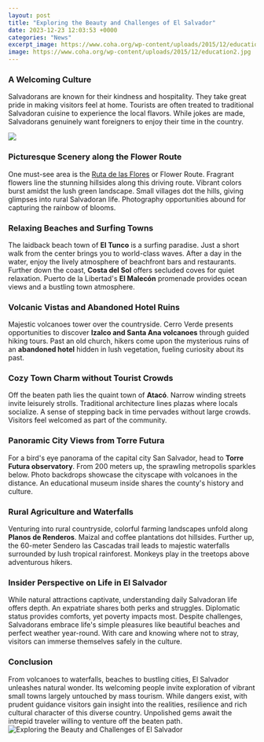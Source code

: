 ```yaml
---
layout: post
title: "Exploring the Beauty and Challenges of El Salvador"
date: 2023-12-23 12:03:53 +0000
categories: "News"
excerpt_image: https://www.coha.org/wp-content/uploads/2015/12/education2.jpg
image: https://www.coha.org/wp-content/uploads/2015/12/education2.jpg
---
```


### A Welcoming Culture
Salvadorans are known for their kindness and hospitality. They take great pride in making visitors feel at home. Tourists are often treated to traditional Salvadoran cuisine to experience the local flavors. While jokes are made, Salvadorans genuinely want foreigners to enjoy their time in the country.

![](https://www.fao.org/fileadmin/templates/medium/images/cover/medium_06818399a68b7b229b34151f45d7f793.jpg)
### Picturesque Scenery along the Flower Route  
One must-see area is the [Ruta de las Flores](https://northtimes.github.io/about/) or Flower Route. Fragrant flowers line the stunning hillsides along this driving route. Vibrant colors burst amidst the lush green landscape. Small villages dot the hills, giving glimpses into rural Salvadoran life. Photography opportunities abound for capturing the rainbow of blooms.
### Relaxing Beaches and Surfing Towns
The laidback beach town of **El Tunco** is a surfing paradise. Just a short walk from the center brings you to world-class waves. After a day in the water, enjoy the lively atmosphere of beachfront bars and restaurants. Further down the coast, **Costa del Sol** offers secluded coves for quiet relaxation. Puerto de la Libertad's **El Malecón** promenade provides ocean views and a bustling town atmosphere. 
### Volcanic Vistas and Abandoned Hotel Ruins
Majestic volcanoes tower over the countryside. Cerro Verde presents opportunities to discover **Izalco and Santa Ana volcanoes** through guided hiking tours. Past an old church, hikers come upon the mysterious ruins of an **abandoned hotel** hidden in lush vegetation, fueling curiosity about its past. 
### Cozy Town Charm without Tourist Crowds
Off the beaten path lies the quaint town of **Atacó**. Narrow winding streets invite leisurely strolls. Traditional architecture lines plazas where locals socialize. A sense of stepping back in time pervades without large crowds. Visitors feel welcomed as part of the community.
### Panoramic City Views from Torre Futura
For a bird's eye panorama of the capital city San Salvador, head to **Torre Futura observatory**. From 200 meters up, the sprawling metropolis sparkles below. Photo backdrops showcase the cityscape with volcanoes in the distance. An educational museum inside shares the county's history and culture.
### Rural Agriculture and Waterfalls    
Venturing into rural countryside, colorful farming landscapes unfold along **Planos de Renderos**. Maizal and coffee plantations dot hillsides. Further up, the 60-meter Sendero las Cascadas trail leads to majestic waterfalls surrounded by lush tropical rainforest. Monkeys play in the treetops above adventurous hikers.
### Insider Perspective on Life in El Salvador
While natural attractions captivate, understanding daily Salvadoran life offers depth. An expatriate shares both perks and struggles. Diplomatic status provides comforts, yet poverty impacts most. Despite challenges, Salvadorans embrace life's simple pleasures like beautiful beaches and perfect weather year-round. With care and knowing where not to stray, visitors can immerse themselves safely in the culture.
### Conclusion
From volcanoes to waterfalls, beaches to bustling cities, El Salvador unleashes natural wonder. Its welcoming people invite exploration of vibrant small towns largely untouched by mass tourism. While dangers exist, with prudent guidance visitors gain insight into the realities, resilience and rich cultural character of this diverse country. Unpolished gems await the intrepid traveler willing to venture off the beaten path.
![Exploring the Beauty and Challenges of El Salvador](https://www.coha.org/wp-content/uploads/2015/12/education2.jpg)